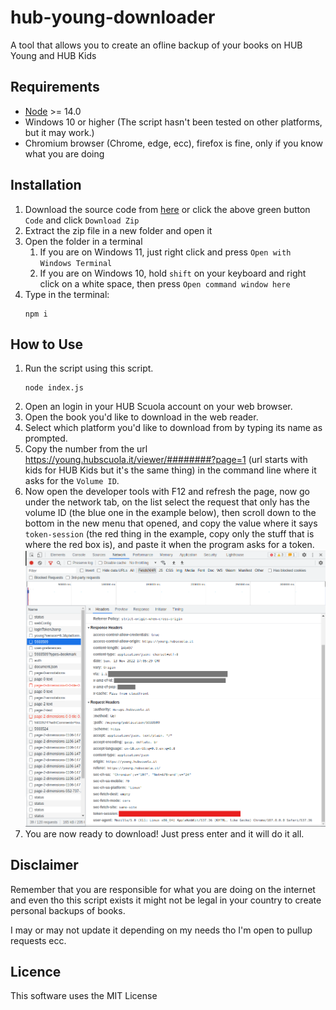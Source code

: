 # hub-young-downloader
A tool that allows you to create an ofline backup of your books on HUB Young and HUB Kids

## Requirements

- [Node](https://nodejs.org/) >= 14.0
- Windows 10 or higher (The script hasn't been tested on other platforms, but it may work.)
- Chromium browser (Chrome, edge, ecc), firefox is fine, only if you know what you are doing

## Installation

1. Download the source code from [here](https://github.com/Leone25/hub-young-downloader/archive/refs/heads/main.zip) or click the above green button `Code` and click `Download Zip`
2. Extract the zip file in a new folder and open it
3. Open the folder in a terminal
   1. If you are on Windows 11, just right click and press `Open with Windows Terminal`
   2. If you are on Windows 10, hold `shift` on your keyboard and right click on a white space, then press `Open command window here`
4. Type in the terminal:
   ```shell
   npm i
   ```


## How to Use

1. Run the script using this script.
   ```shell
   node index.js
   ```
2. Open an login in your HUB Scuola account on your web browser.
3. Open the book you'd like to download in the web reader.
4. Select which platform you'd like to download from by typing its name as prompted.
5. Copy the number from the url https://young.hubscuola.it/viewer/########?page=1 (url starts with kids for HUB Kids but it's the same thing) in the command line where it asks for the `Volume ID`.
6. Now open the developer tools with F12 and refresh the page, now go under the network tab, on the list select the request that only has the volume ID (the blue one in the example below), then scroll down to the bottom in the new menu that opened, and copy the value where it says `token-session` (the red thing in the example, copy only the stuff that is where the red box is), and paste it when the program asks for a token.
![network tab](/network%20tab.png)
7. You are now ready to download! Just press enter and it will do it all.

## Disclaimer

Remember that you are responsible for what you are doing on the internet and even tho this script exists it might not be legal in your country to create personal backups of books.

I may or may not update it depending on my needs tho I'm open to pullup requests ecc.

## Licence

This software uses the MIT License

